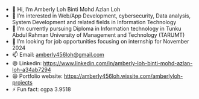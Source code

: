 - 👋 Hi, I’m Amberly Loh Binti Mohd Azlan Loh
- 👀 I’m interested in Web/App Development, cybersecurity, Data analysis, System Development and related fields in Information Technology
- 🌱 I’m currently pursuing Diploma in Information technology in Tunku Abdul Rahman University of Management and Technology (TARUMT)
- 💞️ I’m looking for job opportunities focusing on internship for November 2024
- 📫 Email: amberly456loh@gmail.com 
- 😄 Linkedin: https://www.linkedin.com/in/amberly-loh-binti-mohd-azlan-loh-a34ab7294
- 😄 Portfolio website: https://amberly456loh.wixsite.com/amberlyloh-projects
- ⚡ Fun fact: cgpa 3.9518

<!---
Aly-05ly/Aly-05ly is a ✨ special ✨ repository because its `README.md` (this file) appears on your GitHub profile.
You can click the Preview link to take a look at your changes.
--->
